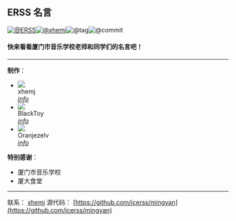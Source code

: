 ## ERSS 名言

[![@ERSS](https://badgen.net/badge/icon/ERSS?icon=bitcoin-lightning&amp;label)](https://github.com/icerss/mingyan)[![@xhemj](https://badgen.net/badge/icon/xhemj/mingyan?icon=github&amp;label)](https://github.com/xhemj)![@tag](https://badgen.net/github/tag/xhemj/mingyan)![@commit](https://badgen.net/github/last-commit/xhemj/mingyan)

#### 快来看看厦门市音乐学校老师和同学们的名言吧！
---
**制作**：
<ul class="mdui-list">
  <li class="mdui-list-item mdui-ripple" >
      <div class="mdui-list-item-avatar"><img src="http://i2.hdslb.com/bfs/face/69b8561ac723a435a0db41233682ced04bfef87f.png"/></div>
      <div class="mdui-list-item-content">xhemj</div>
      <a href="https://space.bilibili.com/226208916"><i class="mdui-list-item-icon mdui-icon material-icons">info</i></a>
  </li>
    <li class="mdui-list-item mdui-ripple" >
      <div class="mdui-list-item-avatar"><img src="https://i0.hdslb.com/bfs/face/dca78892f9df30bd02736ddf1bc313289864a44e.jpg"/></div>
      <div class="mdui-list-item-content">BlackToy</div>
      <a href="https://space.bilibili.com/337073401"><i class="mdui-list-item-icon mdui-icon material-icons">info</i></a>
  </li>
    <li class="mdui-list-item mdui-ripple" >
      <div class="mdui-list-item-avatar"><img src="https://i0.hdslb.com/bfs/face/a8ffe328a3b32525bbca1316430f6636204cd84e.jpg"/></div>
      <div class="mdui-list-item-content">Oranjezelv</div>
      <a href="https://space.bilibili.com/368095014"><i class="mdui-list-item-icon mdui-icon material-icons">info</i></a>
  </li>
</ul>

**特别感谢**：
- 厦门市音乐学校
- 厦大食堂
---
联系：
[xhemj](mailto:xhemj_service@126.com)
源代码：
[https://github.com/icerss/mingyan](https://github.com/icerss/mingyan)
